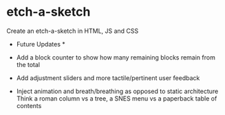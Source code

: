 # etch-a-sketch
Create an etch-a-sketch in HTML, JS and CSS  
  
* Future Updates *  

* Add a block counter to show how many remaining blocks remain from the total  
* Add adjustment sliders and more tactile/pertinent user feedback  
* Inject animation and breath/breathing as opposed to static architecture  
  Think a roman column vs a tree, a SNES menu vs a paperback table of contents  
  
